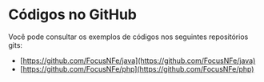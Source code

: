 # Códigos no GitHub


Você pode consultar os exemplos de códigos nos seguintes repositórios gits:

* [https://github.com/FocusNFe/java](https://github.com/FocusNFe/java)
* [https://github.com/FocusNFe/php](https://github.com/FocusNFe/php)
